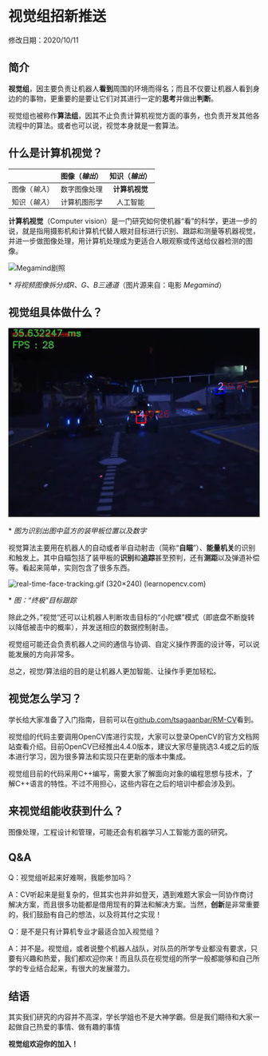 # 视觉组招新推送

修改日期：2020/10/11

## 简介

**视觉组**，因主要负责让机器人**看到**周围的环境而得名；而且不仅要让机器人看到身边的的事物，更重要的是要让它们对其进行一定的**思考**并做出**判断**。

视觉组也被称作**算法组**，因其不止负责计算机视觉方面的事务，也负责开发其他各流程中的算法。或者也可以说，视觉本身就是一套算法。

## 什么是计算机视觉？

|              |  图像（*输出*）|  知识（*输出*）|
|  :--------:  |  :----------: | :------------:|
| 图像（*输入*）|  数字图像处理  | **计算机视觉** |
| 知识（*输入*）|  计算机图形学  |    人工智能    |

**计算机视觉**（Computer vision）是一门研究如何使机器“看”的科学，更进一步的说，就是指用摄影机和计算机代替人眼对目标进行识别、跟踪和测量等机器视觉，并进一步做图像处理，用计算机处理成为更适合人眼观察或传送给仪器检测的图像。

![Megamind剧照](https://docs.opencv.org/3.4/resultOutputWideoWrite.png)

\* *将视频图像拆分成R、G、B三通道*（图片源来自：电影 *Megamind*）



## 视觉组具体做什么？

![识别出图中蓝方的装甲板位置以及数字](images/image-20201011043320318.png)

\* *图为识别出图中蓝方的装甲板位置以及数字*

视觉算法主要用在机器人的自动或者半自动射击（简称“**自瞄**”）、**能量机关**的识别和触发上。其中自瞄包括了装甲板的**识别**和**追踪**甚至预判，还有**测距**以及弹道补偿等。看起来简单，实则包含了很多东西。

![real-time-face-tracking.gif (320×240) (learnopencv.com)](https://www.learnopencv.com/wp-content/uploads/2017/02/real-time-face-tracking.gif)

\* *图：“终极”目标跟踪*

除此之外，”视觉“还可以让机器人判断攻击目标的“小陀螺”模式（即底盘不断旋转以降低被击中的概率），并发送相应的数据控制射击。

视觉组可能还会负责机器人之间的通信与协调、自定义操作界面的设计等，可以说能发展的方向非常多。

总之，视觉/算法组的目的是让机器人更加智能、让操作手更加轻松。

## 视觉怎么学习？

学长给大家准备了入门指南，目前可以在[github.com/tsagaanbar/RM-CV](github.com/tsagaanbar/RM-CV)看到。

视觉组的代码主要调用OpenCV库进行实现，大家可以登录OpenCV的官方文档网站查看介绍。目前OpenCV已经推出4.4.0版本，建议大家尽量挑选3.4或之后的版本进行学习，因为很多算法和实现只在更新的版本中集成。

视觉组目前的代码采用C++编写，需要大家了解面向对象的编程思想与技术，了解C++语言的特性。不过不用担心，这些内容在之后的培训中都会涉及到。

## 来视觉组能收获到什么？

图像处理，工程设计和管理，可能还会有机器学习人工智能方面的研究。

## Q&A

Q：视觉组听起来好难啊，我能参加吗？

A：CV听起来是挺复杂的，但其实也并非如登天，遇到难题大家会一同协作商讨解决方案，而且很多功能都是借用现有的算法和解决方案。当然，**创新**是非常重要的，我们鼓励有自己的想法，以及将其付之实现！

Q：是不是只有计算机专业才最适合加入视觉组？

A：并不是。视觉组，或者说整个机器人战队，对队员的所学专业都没有要求，只要有兴趣和热爱，我们都欢迎你来！而且队员在视觉组的所学一般都能够和自己所学的专业结合起来，有很大的发展潜力。

## 结语

其实我们研究的内容并不高深，学长学姐也不是大神学霸。但是我们期待和大家一起做自己热爱的事情、做有趣的事情

**视觉组欢迎你的加入！**

